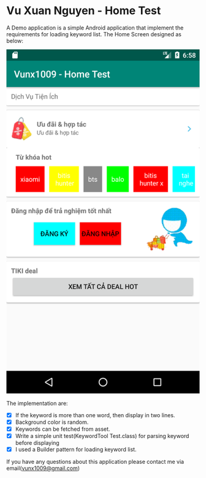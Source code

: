 # Vu Xuan Nguyen - Home Test

A Demo application is a simple Android application that implement the requirements for loading keyword list.
The Home Screen designed as below:

 ![](./homeScreen.png)

The implementation are:

 * [x] If the keyword is more than one word, then display in two lines.
 * [x] Background color is random.
 * [x] Keywords can be fetched from asset.
 * [x] Write a simple unit test(KeywordTool Test.class) for parsing keyword before displaying
 * [x] I used a Builder pattern for loading keyword list.
 
If you have any questions about this application please contact me via email(vunx1009@gmail.com)
